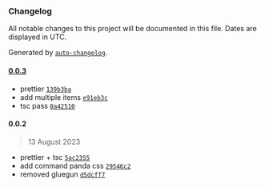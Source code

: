 ### Changelog

All notable changes to this project will be documented in this file. Dates are displayed in UTC.

Generated by [`auto-changelog`](https://github.com/CookPete/auto-changelog).

#### [0.0.3](https://github.com/tigawanna/bonita/compare/0.0.2...0.0.3)

- prettier [`139b3ba`](https://github.com/tigawanna/bonita/commit/139b3ba3662b057a5a6a47982cd0975a435a6aa7)
- add multiple items [`e91eb3c`](https://github.com/tigawanna/bonita/commit/e91eb3cc86e242248683e1f5e92d7a08d58061af)
- tsc pass [`0a42510`](https://github.com/tigawanna/bonita/commit/0a4251030738a23891ff4199561cd5e281726650)

#### 0.0.2

> 13 August 2023

- prettier + tsc [`5ac2355`](https://github.com/tigawanna/bonita/commit/5ac23555067ffbfd2e8caa2e59613e83eaad6596)
- add command panda css [`29546c2`](https://github.com/tigawanna/bonita/commit/29546c2648bfd57bd52c6a36d3e2008070bd9541)
- removed gluegun [`d5dcff7`](https://github.com/tigawanna/bonita/commit/d5dcff77985975be96e5a5f18e4c86305763318a)
